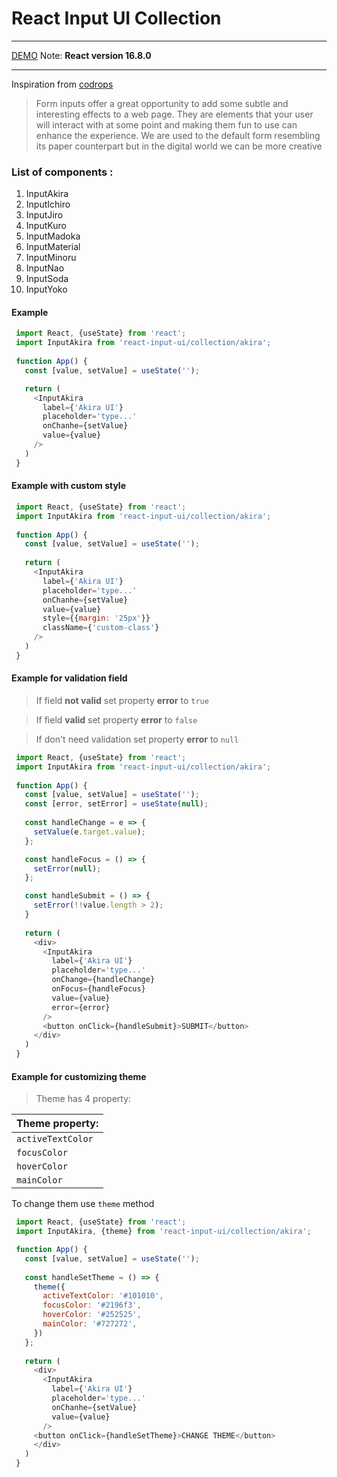 #  React Input UI Collection
 ____________________________________________________
[DEMO](https://sakalx.github.io/react-input-collection/)
Note: **React version 16.8.0**
____________________________________________________
Inspiration  from [codrops](https://tympanus.net/codrops/2015/03/18/inspiration-text-input-effects-2/)
>Form inputs offer a great opportunity to add some subtle and interesting effects to a web page. They are elements that your user will interact with at some point and making them fun to use can enhance the experience. We are used to the default form resembling its paper counterpart but in the digital world we can be more creative

###  List of components :
 1. InputAkira
 1. InputIchiro
 1. InputJiro
 1. InputKuro
 1. InputMadoka
 1. InputMaterial
 1. InputMinoru
 1. InputNao
 1. InputSoda
 1. InputYoko

 ####  Example
 ```javascript
  import React, {useState} from 'react';
  import InputAkira from 'react-input-ui/collection/akira';
  
  function App() {
    const [value, setValue] = useState('');

    return (
      <InputAkira
        label={'Akira UI'}
        placeholder='type...'
        onChanhe={setValue}
        value={value}
      />
    )
  }
  ```
  
  ####  Example with custom style
   ```javascript
    import React, {useState} from 'react';
    import InputAkira from 'react-input-ui/collection/akira';
    
    function App() {
      const [value, setValue] = useState('');
    
      return (
        <InputAkira
          label={'Akira UI'}
          placeholder='type...'
          onChanhe={setValue}
          value={value}
          style={{margin: '25px'}}
          className={'custom-class'}
        />
      )
    }
   ```
   
  ####  Example for validation field
  > If field **not valid** set property **error** to `true`
  
  > If field **valid** set property **error** to `false`
  
  > If don't need validation set property **error** to `null`
   ```javascript
    import React, {useState} from 'react';
    import InputAkira from 'react-input-ui/collection/akira';
    
    function App() {
      const [value, setValue] = useState('');
      const [error, setError] = useState(null);
     
      const handleChange = e => {
        setValue(e.target.value);
      };
  
      const handleFocus = () => {
        setError(null);
      };
  
      const handleSubmit = () => {
        setError(!!value.length > 2);
      }
      
      return (
        <div>
          <InputAkira
            label={'Akira UI'}
            placeholder='type...'
            onChange={handleChange}
            onFocus={handleFocus}
            value={value}
            error={error}
          />
          <button onClick={handleSubmit}>SUBMIT</button>
        </div>
      )
    }
   ```
 
   ####  Example for customizing theme
   > Theme has 4 property:
   
   | Theme property: |
   | --- |
   | `activeTextColor` |
   | `focusColor` |
   | `hoverColor` |
   | `mainColor` |
   
   To change them use `theme` method
   
   ```javascript
    import React, {useState} from 'react';
    import InputAkira, {theme} from 'react-input-ui/collection/akira';

    function App() {
      const [value, setValue] = useState('');
     
      const handleSetTheme = () => {
        theme({
          activeTextColor: '#101010',
          focusColor: '#2196f3',
          hoverColor: '#252525',
          mainColor: '#727272',
        })
      };
      
      return (
        <div>
          <InputAkira
            label={'Akira UI'}
            placeholder='type...'
            onChanhe={setValue}
            value={value}
          />
        <button onClick={handleSetTheme}>CHANGE THEME</button>
        </div>
      )
    }
   ```